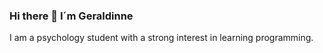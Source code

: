 ### Hi there 👋 I´m Geraldinne

I am a psychology student with a strong interest in learning programming. 
